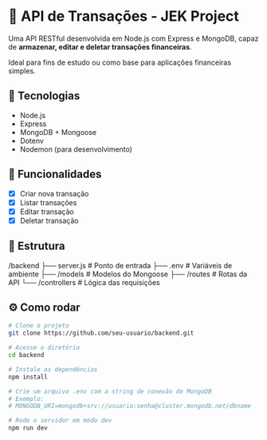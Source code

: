 # 💸 API de Transações - JEK Project

Uma API RESTful desenvolvida em Node.js com Express e MongoDB, capaz de **armazenar, editar e deletar transações financeiras**.

Ideal para fins de estudo ou como base para aplicações financeiras simples.

## 🚀 Tecnologias

- Node.js
- Express
- MongoDB + Mongoose
- Dotenv
- Nodemon (para desenvolvimento)

## 📌 Funcionalidades

- [x] Criar nova transação
- [x] Listar transações
- [x] Editar transação
- [x] Deletar transação

## 📁 Estrutura
/backend
├── server.js # Ponto de entrada
├── .env # Variáveis de ambiente
├── /models # Modelos do Mongoose
├── /routes # Rotas da API
└── /controllers # Lógica das requisições

## ⚙️ Como rodar

```bash
# Clone o projeto
git clone https://github.com/seu-usuario/backend.git

# Acesse o diretório
cd backend

# Instale as dependências
npm install

# Crie um arquivo .env com a string de conexão do MongoDB
# Exemplo:
# MONGODB_URI=mongodb+srv://usuario:senha@cluster.mongodb.net/dbname

# Rode o servidor em modo dev
npm run dev
